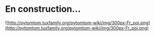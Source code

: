 # En construction... #

![http://pytomtom.tuxfamily.org/pytomtom-wiki/img/300px-Fr_poi.png](http://pytomtom.tuxfamily.org/pytomtom-wiki/img/300px-Fr_poi.png)